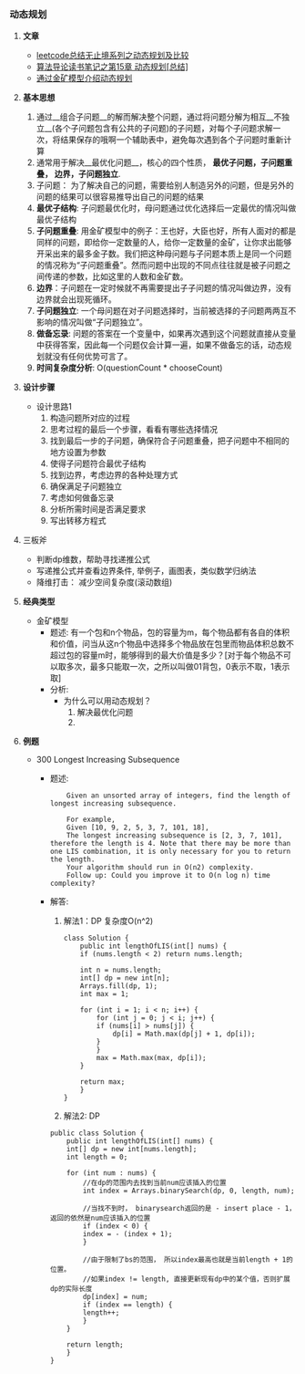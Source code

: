 
### 动态规划
1. **文章**
	* [leetcode总结无止境系列之动态规划及比较](http://cuijing.org/2013/07/summary-of-dynamic-programming-in-leetcode/)
	* [算法导论读书笔记之第15章 动态规划[总结]](http://www.cnblogs.com/Anker/archive/2013/03/15/2961725.html)
	* [通过金矿模型介绍动态规划](http://blog.csdn.net/woshioosm/article/details/7438834)
2. **基本思想**
	1. 通过__组合子问题__的解而解决整个问题，通过将问题分解为相互__不独立__(各个子问题包含有公共的子问题)的子问题，对每个子问题求解一次，将结果保存的哦啊一个辅助表中，避免每次遇到各个子问题时重新计算
	2. 通常用于解决__最优化问题__，核心的四个性质， **最优子问题，子问题重叠， 边界，子问题独立**.
	3. 子问题： 为了解决自己的问题，需要给别人制造另外的问题，但是另外的问题的结果可以很容易推导出自己的问题的结果
	4. **最优子结构**: 子问题最优化时，母问题通过优化选择后一定最优的情况叫做最优子结构
	5. **子问题重叠**: 用金矿模型中的例子：王也好，大臣也好，所有人面对的都是同样的问题，即给你一定数量的人，给你一定数量的金矿，让你求出能够开采出来的最多金子数。我们把这种母问题与子问题本质上是同一个问题的情况称为“子问题重叠”。然而问题中出现的不同点往往就是被子问题之间传递的参数，比如这里的人数和金矿数。
	6. **边界**：子问题在一定时候就不再需要提出子子问题的情况叫做边界，没有边界就会出现死循环。
	7. **子问题独立**: 一个母问题在对子问题选择时，当前被选择的子问题两两互不影响的情况叫做“子问题独立”。
	8. **做备忘录**: 问题的答案在一个变量中，如果再次遇到这个问题就直接从变量中获得答案，因此每一个问题仅会计算一遍，如果不做备忘的话，动态规划就没有任何优势可言了。             
	9. **时间复杂度分析**: O(questionCount * chooseCount)
	
3. **设计步骤**
	* 设计思路1
		1. 构造问题所对应的过程
		2. 思考过程的最后一个步骤，看看有哪些选择情况
		3. 找到最后一步的子问题，确保符合子问题重叠，把子问题中不相同的地方设置为参数
		4. 使得子问题符合最优子结构
		5. 找到边界，考虑边界的各种处理方式
		6. 确保满足子问题独立
		7. 考虑如何做备忘录
		8. 分析所需时间是否满足要求
		9. 写出转移方程式

4. 三板斧
	* 判断dp维数，帮助寻找递推公式
	* 写递推公式并查看边界条件, 举例子，画图表，类似数学归纳法
	* 降维打击： 减少空间复杂度(滚动数组)
	
5. **经典类型**
	* 金矿模型
		* 题述: 有一个包和n个物品，包的容量为m，每个物品都有各自的体积和价值，问当从这n个物品中选择多个物品放在包里而物品体积总数不超过包的容量m时，能够得到的最大价值是多少？[对于每个物品不可以取多次，最多只能取一次，之所以叫做01背包，0表示不取，1表示取]
		* 分析:
			* 为什么可以用动态规划？
				1. 解决最优化问题
				2. 
			
6. **例题**
	* 300 Longest Increasing Subsequence
		* 题述: 
			```
				Given an unsorted array of integers, find the length of longest increasing subsequence.

				For example,
				Given [10, 9, 2, 5, 3, 7, 101, 18],
				The longest increasing subsequence is [2, 3, 7, 101], therefore the length is 4. Note that there may be more than one LIS combination, it is only necessary for you to return the length.
				Your algorithm should run in O(n2) complexity.
				Follow up: Could you improve it to O(n log n) time complexity?
			```
		* 解答:
		
			1. 解法1：DP 复杂度O(n^2)
				```
				class Solution {
				    public int lengthOfLIS(int[] nums) {
					if (nums.length < 2) return nums.length;

					int n = nums.length;
					int[] dp = new int[n];
					Arrays.fill(dp, 1);
					int max = 1;

					for (int i = 1; i < n; i++) {
					    for (int j = 0; j < i; j++) {
						if (nums[i] > nums[j]) {
						    dp[i] = Math.max(dp[j] + 1, dp[i]);
						}
					    }
					    max = Math.max(max, dp[i]);
					}

					return max;
				    }
				}
				```
			2. 解法2: DP
			```
			public class Solution {
			    public int lengthOfLIS(int[] nums) {
				int[] dp = new int[nums.length];
				int length = 0;

				for (int num : nums) {
				    //在dp的范围内去找到当前num应该插入的位置
				    int index = Arrays.binarySearch(dp, 0, length, num);

				    //当找不到时， binarysearch返回的是 - insert place - 1， 返回的依然是num应该插入的位置
				    if (index < 0) {
					index = - (index + 1);
				    }

				    //由于限制了bs的范围， 所以index最高也就是当前length + 1的位置。
				    //如果index != length, 直接更新现有dp中的某个值，否则扩展dp的实际长度
				    dp[index] = num;
				    if (index == length) {
					length++;
				    }
				}

				return length;
			    }
			}
		```
			
